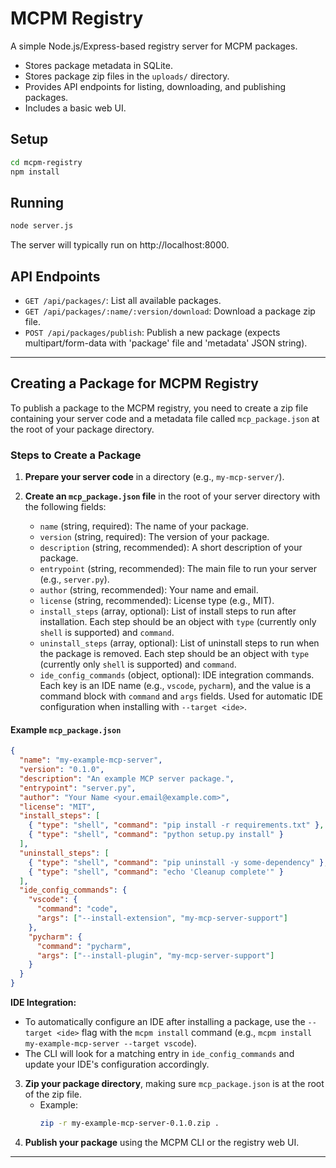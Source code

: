 # MCPM Registry

A simple Node.js/Express-based registry server for MCPM packages.

- Stores package metadata in SQLite.
- Stores package zip files in the `uploads/` directory.
- Provides API endpoints for listing, downloading, and publishing packages.
- Includes a basic web UI.

## Setup

```bash
cd mcpm-registry
npm install
```

## Running

```bash
node server.js
```

The server will typically run on http://localhost:8000.

## API Endpoints

- `GET /api/packages/`: List all available packages.
- `GET /api/packages/:name/:version/download`: Download a package zip file.
- `POST /api/packages/publish`: Publish a new package (expects multipart/form-data with 'package' file and 'metadata' JSON string).

---

## Creating a Package for MCPM Registry

To publish a package to the MCPM registry, you need to create a zip file containing your server code and a metadata file called `mcp_package.json` at the root of your package directory.

### Steps to Create a Package

1. **Prepare your server code** in a directory (e.g., `my-mcp-server/`).
2. **Create an `mcp_package.json` file** in the root of your server directory with the following fields:

   - `name` (string, required): The name of your package.
   - `version` (string, required): The version of your package.
   - `description` (string, recommended): A short description of your package.
   - `entrypoint` (string, recommended): The main file to run your server (e.g., `server.py`).
   - `author` (string, recommended): Your name and email.
   - `license` (string, recommended): License type (e.g., MIT).
   - `install_steps` (array, optional): List of install steps to run after installation. Each step should be an object with `type` (currently only `shell` is supported) and `command`.
   - `uninstall_steps` (array, optional): List of uninstall steps to run when the package is removed. Each step should be an object with `type` (currently only `shell` is supported) and `command`.
   - `ide_config_commands` (object, optional): IDE integration commands. Each key is an IDE name (e.g., `vscode`, `pycharm`), and the value is a command block with `command` and `args` fields. Used for automatic IDE configuration when installing with `--target <ide>`.

#### Example `mcp_package.json`

```json
{
  "name": "my-example-mcp-server",
  "version": "0.1.0",
  "description": "An example MCP server package.",
  "entrypoint": "server.py",
  "author": "Your Name <your.email@example.com>",
  "license": "MIT",
  "install_steps": [
    { "type": "shell", "command": "pip install -r requirements.txt" },
    { "type": "shell", "command": "python setup.py install" }
  ],
  "uninstall_steps": [
    { "type": "shell", "command": "pip uninstall -y some-dependency" },
    { "type": "shell", "command": "echo 'Cleanup complete'" }
  ],
  "ide_config_commands": {
    "vscode": {
      "command": "code",
      "args": ["--install-extension", "my-mcp-server-support"]
    },
    "pycharm": {
      "command": "pycharm",
      "args": ["--install-plugin", "my-mcp-server-support"]
    }
  }
}
```

**IDE Integration:**
- To automatically configure an IDE after installing a package, use the `--target <ide>` flag with the `mcpm install` command (e.g., `mcpm install my-example-mcp-server --target vscode`).
- The CLI will look for a matching entry in `ide_config_commands` and update your IDE's configuration accordingly.

3. **Zip your package directory**, making sure `mcp_package.json` is at the root of the zip file.
   - Example:
     ```bash
     zip -r my-example-mcp-server-0.1.0.zip .
     ```
4. **Publish your package** using the MCPM CLI or the registry web UI.

---
